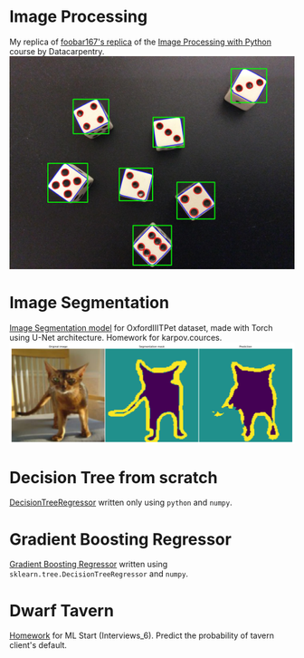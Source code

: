 # Image Processing

My replica of [foobar167's replica](https://colab.research.google.com/drive/1M6j5FyqwQtAe85RtbOXkqjQldY8eoT7a)
of the [Image Processing with Python](https://datacarpentry.org/image-processing/) course by Datacarpentry.
![Dice](data/image_processing/dice_boxes.jpg)
<!--![Leaf size](data/image_processing/leaf_size.jpg)-->

# Image Segmentation
[Image Segmentation model](https://www.kaggle.com/code/mmeshok/oxfordiiitpet) for OxfordIIITPet dataset,
made with Torch using U-Net architecture. Homework for karpov.cources.
![kaggle](data/OxfordIIItPet.png)

# Decision Tree from scratch
[DecisionTreeRegressor](https://github.com/mmeshok/for_resume/tree/main/trees) written only using `python` and `numpy`.

# Gradient Boosting Regressor
[Gradient Boosting Regressor](https://github.com/mmeshok/for_resume/tree/main/trees) written using `sklearn.tree.DecisionTreeRegressor` and `numpy`.

# Dwarf Tavern
[Homework](https://github.com/mmeshok/for_resume/tree/main/dwarf_tavern) for ML Start (Interviews_6). Predict the probability of tavern client's default.